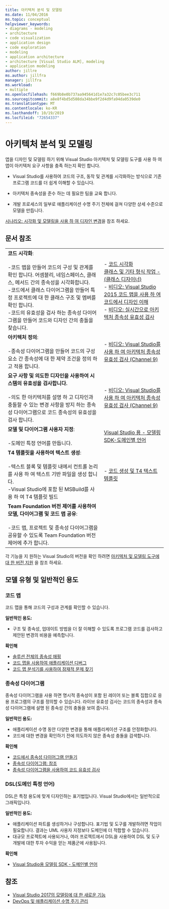 ```yaml
---
title: 아키텍처 분석 및 모델링
ms.date: 11/04/2016
ms.topic: conceptual
helpviewer_keywords:
- diagrams - modeling
- architecture
- code visualization
- application design
- code exploration
- modeling
- application architecture
- architecture [Visual Studio ALM], modeling
- application modeling
author: jillre
ms.author: jillfra
manager: jillfra
ms.workload:
- multiple
ms.openlocfilehash: f669b8e0b737aa945641d1e7a32c7c05bee3c711
ms.sourcegitcommit: a8e8f4bd5d508da34bbe9f2d4d9fa94da0539de0
ms.translationtype: MT
ms.contentlocale: ko-KR
ms.lasthandoff: 10/19/2019
ms.locfileid: "72654337"
---
```

# <a name="analyze-and-model-your-architecture"></a>아키텍처 분석 및 모델링

앱을 디자인 및 모델링 하기 위해 Visual Studio 아키텍처 및 모델링 도구를 사용 하 여 앱이 아키텍처 요구 사항을 충족 하는지 확인 합니다.

* Visual Studio를 사용하여 코드의 구조, 동작 및 관계를 시각화하는 방식으로 기존 프로그램 코드를 더 쉽게 이해할 수 있습니다.

* 아키텍처 종속성을 준수 하는 데 필요한 팀을 교육 합니다.

* 개발 프로세스의 일부로 애플리케이션 수명 주기 전체에 걸쳐 다양한 상세 수준으로 모델을 만듭니다.

[시나리오: 시각화 및 모델링을 사용 하 여 디자인 변경](../modeling/scenario-change-your-design-using-visualization-and-modeling.md)을 참조 하세요.

## <a name="article-reference"></a>문서 참조

|||
|-|-|
|**코드 시각화**:<br /><br />-코드 맵을 만들어 코드의 구성 및 관계를 확인 합니다. 어셈블리, 네임스페이스, 클래스, 메서드 간의 종속성을 시각화합니다.<br />-코드에서 클래스 다이어그램을 만들어 특정 프로젝트에 대 한 클래스 구조 및 멤버를 확인 합니다.<br />-코드의 유효성을 검사 하는 종속성 다이어그램을 만들어 코드와 디자인 간의 충돌을 찾습니다.|- [코드 시각화](../modeling/visualize-code.md)<br />[클래스 및 기타 형식 작업 -  (클래스 디자이너)](../ide/class-designer/designing-and-viewing-classes-and-types.md)<br />- [비디오: Visual Studio 2015 코드 맵을 사용 하 여 코드에서 디자인 이해](https://channel9.msdn.com/Events/Visual-Studio/Connect-event-2015/502)<br />- [비디오: 실시간으로 아키텍처 종속성 유효성 검사](https://sec.ch9.ms/sessions/69613110-c334-4f25-bb36-08e5a93456b5/170ValidateArchitectureDependenciesWithVisualStudio.mp4)|
|**아키텍처 정의**:<br /><br />-종속성 다이어그램을 만들어 코드의 구성 요소 간 종속성에 대 한 제약 조건을 정의 하 고 적용 합니다.|- [비디오: Visual Studio를 사용 하 여 아키텍처 종속성 유효성 검사 (Channel 9)](https://channel9.msdn.com/Events/Connect/2016/170)|
|**요구 사항 및 의도한 디자인을 사용하여 시스템의 유효성을 검사합니다.**<br /><br />-의도 한 아키텍처를 설명 하 고 디자인과 충돌할 수 있는 변경 사항을 방지 하는 종속성 다이어그램으로 코드 종속성의 유효성을 검사 합니다.|- [비디오: Visual Studio를 사용 하 여 아키텍처 종속성 유효성 검사 (Channel 9)](https://channel9.msdn.com/Events/Connect/2016/170)|
|**모델 및 다이어그램 사용자 지정**:<br /><br />-도메인 특정 언어를 만듭니다.|[Visual Studio 용 -  모델링 SDK-도메인별 언어](../modeling/modeling-sdk-for-visual-studio-domain-specific-languages.md)|
|**T4 템플릿을 사용하여 텍스트 생성**:<br /><br />-텍스트 블록 및 템플릿 내에서 컨트롤 논리를 사용 하 여 텍스트 기반 파일을 생성 합니다.<br /> -Visual Studio에 포함 된 MSBuild를 사용 하 여 T4 템플릿 빌드|- [코드 생성 및 T4 텍스트 템플릿](../modeling/code-generation-and-t4-text-templates.md)|
|**Team Foundation 버전 제어를 사용하여 모델, 다이어그램 및 코드 맵 공유**:<br /><br />-코드 맵, 프로젝트 및 종속성 다이어그램을 공유할 수 있도록 Team Foundation 버전 제어에 추가 합니다.| |

각 기능을 지 원하는 Visual Studio의 버전을 확인 하려면 [아키텍처 및 모델링 도구에 대 한 버전 지원](../modeling/what-s-new-for-design-in-visual-studio.md#VersionSupport) 을 참조 하세요.

## <a name="types-of-models-and-typical-uses"></a>모델 유형 및 일반적인 용도

### <a name="code-maps"></a>코드 맵

코드 맵을 통해 코드의 구성과 관계를 확인할 수 있습니다.

**일반적인 용도:**

- 구조 및 종속성, 업데이트 방법을 더 잘 이해할 수 있도록 프로그램 코드를 검사하고 제안된 변경의 비용을 예측합니다.

**확인해**

- [솔루션 전체의 종속성 매핑](../modeling/map-dependencies-across-your-solutions.md)
- [코드 맵을 사용하여 애플리케이션 디버그](../modeling/use-code-maps-to-debug-your-applications.md)
- [코드 맵 분석기를 사용하여 잠재적 문제 찾기](../modeling/find-potential-problems-using-code-map-analyzers.md)

### <a name="dependency-diagrams"></a>종속성 다이어그램

종속성 다이어그램을 사용 하면 명시적 종속성이 포함 된 레이어 또는 블록 집합으로 응용 프로그램의 구조를 정의할 수 있습니다. 라이브 유효성 검사는 코드의 종속성과 종속성 다이어그램에 설명 된 종속성 간의 충돌을 보여 줍니다.

**일반적인 용도:**

- 애플리케이션 수명 동안 다양한 변경을 통해 애플리케이션 구조를 안정화합니다.
- 코드에 대한 변경을 확인하기 전에 의도하지 않은 종속성 충돌을 검색합니다.

**확인해**

- [코드에서 종속성 다이어그램 만들기](../modeling/create-layer-diagrams-from-your-code.md)
- [종속성 다이어그램: 참조](../modeling/layer-diagrams-reference.md)
- [종속성 다이어그램을 사용하여 코드 유효성 검사](../modeling/validate-code-with-layer-diagrams.md)

### <a name="domain-specific-language-dsl"></a>DSL(도메인 특정 언어)

DSL은 특정 용도에 맞게 디자인하는 표기법입니다. Visual Studio에서는 일반적으로 그래픽입니다.

**일반적인 용도:**

- 애플리케이션 파트를 생성하거나 구성합니다. 표기법 및 도구를 개발하려면 작업이 필요합니다. 결과는 UML 사용자 지정보다 도메인에 더 적합할 수 있습니다.
- 대규모 프로젝트에 사용되거나, 여러 프로젝트에서 DSL을 사용하여 DSL 및 도구 개발에 대한 투자 수익을 얻는 제품군에 사용됩니다.

**확인해**

- [Visual Studio용 모델링 SDK - 도메인별 언어](../modeling/modeling-sdk-for-visual-studio-domain-specific-languages.md)

## <a name="see-also"></a>참조

- [Visual Studio 2017의 모델링에 대 한 새로운 기능](../modeling/what-s-new-for-design-in-visual-studio.md)
- [DevOps 및 애플리케이션 수명 주기 관리](/azure/devops/user-guide/devops-alm-overview)
